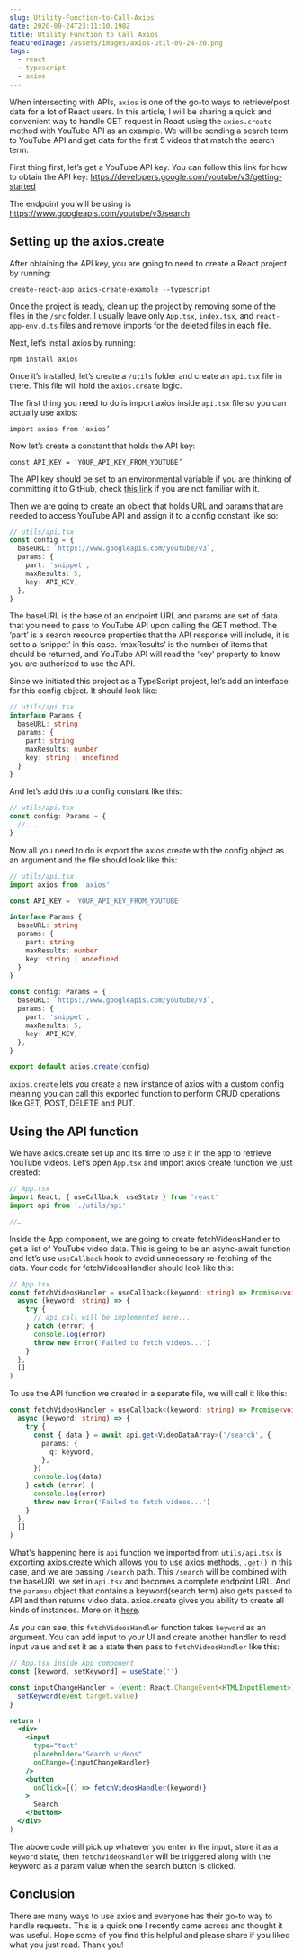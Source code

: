 ```yaml
---
slug: Utility-Function-to-Call-Axios
date: 2020-09-24T23:11:10.198Z
title: Utility Function to Call Axios
featuredImage: /assets/images/axios-util-09-24-20.png
tags:
  - react
  - typescript
  - axios
---
```

When intersecting with APIs, `axios` is one of the go-to ways to retrieve/post data for a lot of React users. In this article, I will be sharing a quick and convenient way to handle GET request in React using the `axios.create` method with YouTube API as an example. We will be sending a search term to YouTube API and get data for the first 5 videos that match the search term.

First thing first, let’s get a YouTube API key. You can follow this link for how to obtain the API key: <https://developers.google.com/youtube/v3/getting-started>

The endpoint you will be using is <https://www.googleapis.com/youtube/v3/search>

## Setting up the axios.create

After obtaining the API key, you are going to need to create a React project by running:

`create-react-app axios-create-example --typescript`

Once the project is ready, clean up the project by removing some of the files in the `/src` folder. I usually leave only `App.tsx`, `index.tsx`, and `react-app-env.d.ts` files and remove imports for the deleted files in each file.

Next, let’s install axios by running:

`npm install axios`

Once it’s installed, let’s create a `/utils` folder and create an `api.tsx` file in there. This file will hold the `axios.create` logic.

The first thing you need to do is import axios inside `api.tsx` file so you can actually use axios:

`import axios from ‘axios’`

Now let’s create a constant that holds the API key:

`const API_KEY = ‘YOUR_API_KEY_FROM_YOUTUBE’`

The API key should be set to an environmental variable if you are thinking of committing it to GitHub, check [this link](https://create-react-app.dev/docs/adding-custom-environment-variables/) if you are not familiar with it.

Then we are going to create an object that holds URL and params that are needed to access YouTube API and assign it to a config constant like so:

```typescript
// utils/api.tsx
const config = {
  baseURL: `https://www.googleapis.com/youtube/v3`,
  params: {
    part: 'snippet',
    maxResults: 5,
    key: API_KEY,
  },
}
```

The baseURL is the base of an endpoint URL and params are set of data that you need to pass to YouTube API upon calling the GET method. The ‘part’ is a search resource properties that the API response will include, it is set to a ‘snippet’ in this case. ‘maxResults’ is the number of items that should be returned, and YouTube API will read the ‘key’ property to know you are authorized to use the API.

Since we initiated this project as a TypeScript project, let’s add an interface for this config object. It should look like:

```typescript
// utils/api.tsx
interface Params {
  baseURL: string
  params: {
    part: string
    maxResults: number
    key: string | undefined
  }
}
```

And let’s add this to a config constant like this:

```typescript
// utils/api.tsx
const config: Params = {
  //...
}
```

Now all you need to do is export the axios.create with the config object as an argument and the file should look like this:

```typescript
// utils/api.tsx
import axios from 'axios'

const API_KEY = `YOUR_API_KEY_FROM_YOUTUBE`

interface Params {
  baseURL: string
  params: {
    part: string
    maxResults: number
    key: string | undefined
  }
}

const config: Params = {
  baseURL: `https://www.googleapis.com/youtube/v3`,
  params: {
    part: 'snippet',
    maxResults: 5,
    key: API_KEY,
  },
}

export default axios.create(config)

```

`axios.create` lets you create a new instance of axios with a custom config meaning you can call this exported function to perform CRUD operations like GET, POST, DELETE and PUT.

## Using the API function

We have axios.create set up and it’s time to use it in the app to retrieve YouTube videos. Let’s open `App.tsx` and import axios create function we just created:

```typescript
// App.tsx
import React, { useCallback, useState } from 'react'
import api from './utils/api'

//…
```

Inside the App component, we are going to create fetchVideosHandler to get a list of YouTube video data. This is going to be an async-await function and let’s use `useCallback` hook to avoid unnecessary re-fetching of the data. Your code for fetchVideosHandler should look like this:

```typescript
// App.tsx
const fetchVideosHandler = useCallback<(keyword: string) => Promise<void>>(
  async (keyword: string) => {
    try {
      // api call will be implemented here...      
    } catch (error) {
      console.log(error)
      throw new Error('Failed to fetch videos...')
    }
  },
  []
)
```

To use the API function we created in a separate file, we will call it like this:

```typescript
const fetchVideosHandler = useCallback<(keyword: string) => Promise<void>>(
  async (keyword: string) => {
    try {
      const { data } = await api.get<VideoDataArray>('/search', {
        params: {
          q: keyword,
        },
      })
      console.log(data)
    } catch (error) {
      console.log(error)
      throw new Error('Failed to fetch videos...')
    }
  },
  []
)
```

What's happening here is `api` function we imported from `utils/api.tsx` is exporting axios.create which allows you to use axios methods, `.get()` in this case, and we are passing `/search` path. This `/search` will be combined with the baseURL we set in `api.tsx` and becomes a complete endpoint URL. And the `paramsu` object that contains a keyword(search term) also gets passed to API and then returns video data. axios.create gives you ability to create all kinds of instances. More on it [here](https://github.com/axios/axios#creating-an-instance).

As you can see, this `fetchVideosHandler` function takes `keyword` as an argument. You can add input to your UI and create another handler to read input value and set it as a state then pass to `fetchVideosHandler` like this:

```jsx
// App.tsx inside App component
const [keyword, setKeyword] = useState('')

const inputChangeHandler = (event: React.ChangeEvent<HTMLInputElement>) => {
  setKeyword(event.target.value)
}

return (
  <div>
    <input
      type="text"
      placeholder="Search videos"
      onChange={inputChangeHandler}
    />
    <button
      onClick={() => fetchVideosHandler(keyword)}
    >
      Search
    </button>
  </div>
)
```

The above code will pick up whatever you enter in the input, store it as a `keyword` state, then `fetchVideosHandler` will be triggered along with the keyword as a param value when the search button is clicked.

## Conclusion

There are many ways to use axios and everyone has their go-to way to handle requests. This is a quick one I recently came across and thought it was useful. Hope some of you find this helpful and please share if you liked what you just read. Thank you!